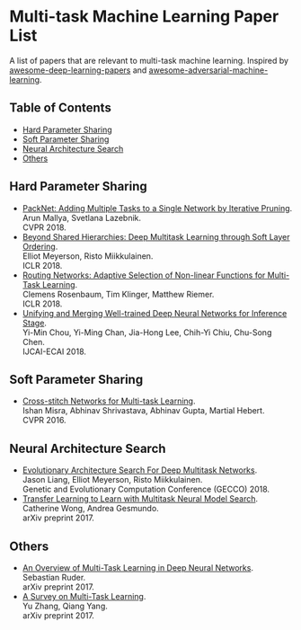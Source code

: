 # Multi-task Machine Learning Paper List

A list of papers that are relevant to multi-task machine learning. Inspired by
[awesome-deep-learning-papers](https://github.com/terryum/awesome-deep-learning-papers) and 
[awesome-adversarial-machine-learning](https://github.com/yenchenlin/awesome-adversarial-machine-learning).

## Table of Contents

 * [Hard Parameter Sharing](#hard-parameter-sharing)
 * [Soft Parameter Sharing](#soft-parameter-sharing)
 * [Neural Architecture Search](#neural-architecture-search)
 * [Others](#others)

## Hard Parameter Sharing

 * [PackNet: Adding Multiple Tasks to a Single Network by Iterative Pruning](https://arxiv.org/pdf/1711.05769.pdf).  
   Arun Mallya, Svetlana Lazebnik.  
   CVPR 2018.
 * [Beyond Shared Hierarchies: Deep Multitask Learning through Soft Layer Ordering](https://arxiv.org/pdf/1711.00108.pdf).  
   Elliot Meyerson, Risto Miikkulainen.  
   ICLR 2018.
 * [Routing Networks: Adaptive Selection of Non-linear Functions for Multi-Task Learning](https://arxiv.org/pdf/1711.01239.pdf).  
   Clemens Rosenbaum, Tim Klinger, Matthew Riemer.  
   ICLR 2018.
 * [Unifying and Merging Well-trained Deep Neural Networks for Inference Stage](https://arxiv.org/pdf/1805.04980.pdf).  
   Yi-Min Chou, Yi-Ming Chan, Jia-Hong Lee, Chih-Yi Chiu, Chu-Song Chen.  
   IJCAI-ECAI 2018.

## Soft Parameter Sharing

 * [Cross-stitch Networks for Multi-task Learning](https://arxiv.org/pdf/1604.03539.pdf).  
   Ishan Misra, Abhinav Shrivastava, Abhinav Gupta, Martial Hebert.  
   CVPR 2016.

## Neural Architecture Search 

 * [Evolutionary Architecture Search For Deep Multitask Networks](https://arxiv.org/pdf/1803.03745.pdf).  
   Jason Liang, Elliot Meyerson, Risto Miikkulainen.  
   Genetic and Evolutionary Computation Conference (GECCO) 2018.
 * [Transfer Learning to Learn with Multitask Neural Model Search](https://arxiv.org/pdf/1710.10776.pdf).  
   Catherine Wong, Andrea Gesmundo.  
   arXiv preprint 2017.

## Others

 * [An Overview of Multi-Task Learning in Deep Neural Networks](https://arxiv.org/pdf/1706.05098.pdf).  
   Sebastian Ruder.  
   arXiv preprint 2017.
 * [A Survey on Multi-Task Learning](https://arxiv.org/pdf/1707.08114.pdf).  
   Yu Zhang, Qiang Yang.  
   arXiv preprint 2017.
